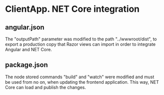 # ClientApp. NET Core integration

## angular.json
The "outputPath" parameter was modified to the path "../wwwroot/dist", to export a production copy that Razor views can import in order to integrate Angular and NET Core.

## package.json
The node stored commands "build" and "watch" were modified and must be used from no on, when updating the frontend application. This way, NET Core can load and publish the changes.
